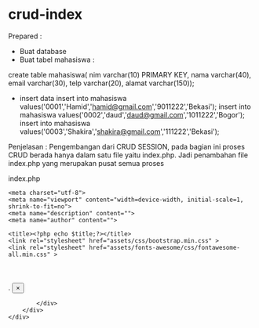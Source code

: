 # crud-index
Prepared :
- Buat database 
- Buat tabel mahasiswa :

create table mahasiswa(
nim varchar(10) PRIMARY KEY,
nama varchar(40),
email varchar(30),
telp varchar(20),
alamat varchar(150));

- insert data 
insert into mahasiswa values('0001','Hamid','hamid@gmail.com','9011222','Bekasi');
insert into mahasiswa values('0002','daud','daud@gmail.com','1011222','Bogor');
insert into mahasiswa values('0003','Shakira','shakira@gmail.com','111222','Bekasi');

Penjelasan :
Pengembangan dari CRUD SESSION, pada bagian ini proses CRUD berada hanya dalam satu file yaitu index.php. 
Jadi penambahan file index.php yang merupakan pusat semua proses

index.php

<?php
	session_start();
	$title=!isset($_GET['title'])?'View Data Mahasiswa':$_GET['title'];
	$action=!isset($_GET['action'])?'':$_GET['action'];
	$session=!isset($_SESSION['action'])?'':$_SESSION['action'];
?>
<!DOCTYPE html>
<html lang="en">

  <head>

    <meta charset="utf-8">
    <meta name="viewport" content="width=device-width, initial-scale=1, shrink-to-fit=no">
    <meta name="description" content="">
    <meta name="author" content="">

    <title><?php echo $title;?></title>
	<link rel="stylesheet" href="assets/css/bootstrap.min.css" >
	<link rel="stylesheet" href="assets/fonts-awesome/css/fontawesome-all.min.css" >
  </head>

  <body>
	<div class="container"> 
		<br>
		<div class="card">
			<div class="card-header">
				<?php echo $title;?>
			</div>
		    <div class="card-body">
				<h4 class="card-title"><?php echo $title;?></h4>
				<?php if($session!='') : ?>
				<div class="alert alert-warning alert-dismissible fade show" role="alert">
					<?php echo $session; ?>.
					<button type="button" class="close" data-dismiss="alert" aria-label="Close">
						<span aria-hidden="true">&times;</span>
					</button>
				</div>
				<?php endif; ?>
				<?php
					switch ($action){
						case '':include 'showdata.php';break;
						case 'insert':include 'add.php';break;
						case 'edit':include 'edit.php';break;
					}
					$_SESSION['action']='';
				?>
				
			</div>
		</div>
	</div>
<script src="https://code.jquery.com/jquery-3.2.1.slim.min.js" ></script>
<script src="https://cdnjs.cloudflare.com/ajax/libs/popper.js/1.12.3/umd/popper.min.js" ></script>
<script src="assets/js/bootstrap.min.js"></script> 	
</body>
</html>
